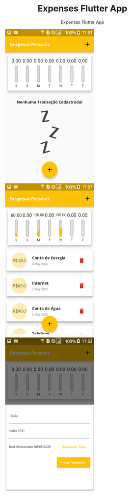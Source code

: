 <h1 align="center">
  Expenses Flutter App
</h1>

<p align="center">Expenses Flutter App</p>

<img src="./readme/image1.png" width="290" height="500" /> <img src="./readme/image2.png" width="290" height="500" /> <img src="./readme/image3.png" width="290" height="500" />